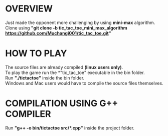 # OVERVIEW
Just made the opponent more challenging by using **mini-max** algorithm.  
Clone using **"git clone -b tic_tac_toe_mini_max_algorithm https://github.com/Muchangi001/tic_tac_toe.git"**

# HOW TO PLAY
The source files are already compiled **(linux users only)**.   
To play the game run the *"tic_tac_toe" executable in the bin folder.  
Run **"./tictactoe"** inside the bin folder.  
Windows and Mac users would have to compile the source files themselves.  

# COMPILATION USING G++ COMPILER
Run **"g++ -o bin/tictactoe src/*.cpp"** inside the project folder.  
